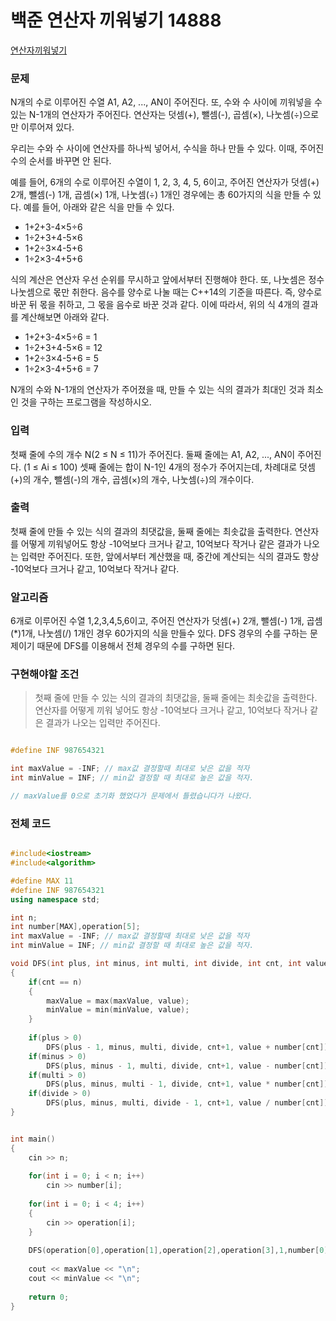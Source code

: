 # 백준 연산자 끼워넣기 14888
[연산자끼워넣기](https://www.acmicpc.net/problem/14888)

### 문제

N개의 수로 이루어진 수열 A1, A2, ..., AN이 주어진다. 또, 수와 수 사이에 끼워넣을 수 있는 N-1개의 연산자가 주어진다. 연산자는 덧셈(+), 뺄셈(-), 곱셈(×), 나눗셈(÷)으로만 이루어져 있다.

우리는 수와 수 사이에 연산자를 하나씩 넣어서, 수식을 하나 만들 수 있다. 이때, 주어진 수의 순서를 바꾸면 안 된다.

예를 들어, 6개의 수로 이루어진 수열이 1, 2, 3, 4, 5, 6이고, 주어진 연산자가 덧셈(+) 2개, 뺄셈(-) 1개, 곱셈(×) 1개, 나눗셈(÷) 1개인 경우에는 총 60가지의 식을 만들 수 있다. 예를 들어, 아래와 같은 식을 만들 수 있다.

* 1+2+3-4×5÷6
* 1÷2+3+4-5×6
* 1+2÷3×4-5+6
* 1÷2×3-4+5+6 
  
식의 계산은 연산자 우선 순위를 무시하고 앞에서부터 진행해야 한다. 또, 나눗셈은 정수 나눗셈으로 몫만 취한다. 음수를 양수로 나눌 때는 C++14의 기준을 따른다. 즉, 양수로 바꾼 뒤 몫을 취하고, 그 몫을 음수로 바꾼 것과 같다. 이에 따라서, 위의 식 4개의 결과를 계산해보면 아래와 같다.

* 1+2+3-4×5÷6 = 1
* 1÷2+3+4-5×6 = 12
* 1+2÷3×4-5+6 = 5
* 1÷2×3-4+5+6 = 7  
 
N개의 수와 N-1개의 연산자가 주어졌을 때, 만들 수 있는 식의 결과가 최대인 것과 최소인 것을 구하는 프로그램을 작성하시오.

### 입력

첫째 줄에 수의 개수 N(2 ≤ N ≤ 11)가 주어진다. 둘째 줄에는 A1, A2, ..., AN이 주어진다. (1 ≤ Ai ≤ 100) 셋째 줄에는 합이 N-1인 4개의 정수가 주어지는데, 차례대로 덧셈(+)의 개수, 뺄셈(-)의 개수, 곱셈(×)의 개수, 나눗셈(÷)의 개수이다. 


### 출력

첫째 줄에 만들 수 있는 식의 결과의 최댓값을, 둘째 줄에는 최솟값을 출력한다. 연산자를 어떻게 끼워넣어도 항상 -10억보다 크거나 같고, 10억보다 작거나 같은 결과가 나오는 입력만 주어진다. 또한, 앞에서부터 계산했을 때, 중간에 계산되는 식의 결과도 항상 -10억보다 크거나 같고, 10억보다 작거나 같다.

### 알고리즘

6개로 이루어진 수열 1,2,3,4,5,6이고, 주어진 연산자가 덧셈(+) 2개, 뺄셈(-) 1개, 곱셈(*)1개, 나눗셈(/) 1개인 경우 60가지의 식을 만들수 있다. DFS
경우의 수를 구하는 문제이기 때문에 DFS를 이용해서 전체 경우의 수를 구하면 된다.

### 구현해야할 조건

> 첫째 줄에 만들 수 있는 식의 결과의 최댓값을, 둘째 줄에는 최솟값을 출력한다. 연산자를 어떻게 끼워 넣어도 항상 -10억보다 크거나 같고, 10억보다 작거나 같은 결과가 나오는 입력만 주어진다.

```c++

#define INF 987654321

int maxValue = -INF; // max값 결정할때 최대로 낮은 값을 적자 
int minValue = INF; // min값 결정할 때 최대로 높은 값을 적자.

// maxValue를 0으로 초기화 했었다가 문제에서 틀렸습니다가 나왔다.
```
 
### 전체 코드


```c++

#include<iostream>
#include<algorithm>

#define MAX 11
#define INF 987654321
using namespace std;

int n;
int number[MAX],operation[5];
int maxValue = -INF; // max값 결정할때 최대로 낮은 값을 적자 
int minValue = INF; // min값 결정할 때 최대로 높은 값을 적자. 

void DFS(int plus, int minus, int multi, int divide, int cnt, int value)
{
	if(cnt == n)
	{
		maxValue = max(maxValue, value);
		minValue = min(minValue, value);
	}
	
	if(plus > 0)
		DFS(plus - 1, minus, multi, divide, cnt+1, value + number[cnt]);
	if(minus > 0)
		DFS(plus, minus - 1, multi, divide, cnt+1, value - number[cnt]);
	if(multi > 0)
		DFS(plus, minus, multi - 1, divide, cnt+1, value * number[cnt]);
	if(divide > 0)
		DFS(plus, minus, multi, divide - 1, cnt+1, value / number[cnt]);	
}


int main()
{
	cin >> n;
	
	for(int i = 0; i < n; i++)
		cin >> number[i];
	
	for(int i = 0; i < 4; i++)
	{
		cin >> operation[i];
	}
	
	DFS(operation[0],operation[1],operation[2],operation[3],1,number[0]);
	
	cout << maxValue << "\n";
	cout << minValue << "\n";
	
	return 0;
}



```

